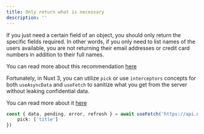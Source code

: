 ```yaml
---
title: Only return what is necessary
description: ''
---
```


If you just need a certain field of an object, you should only return the specific fields required. In other words, if you only need to list names of the users available, you are not returning their email addresses or credit card numbers in addition to their full names.

You can read more about this recommendation [here](https://cheatsheetseries.owasp.org/cheatsheets/Nodejs_Security_Cheat_Sheet.html#only-return-what-is-necessary)

Fortunately, in Nuxt 3, you can utilize `pick` or use `interceptors` concepts for both `useAsyncData` and `useFetch` to sanitize what you get from the server without leaking confidential data.

You can read more about it [here](https://v3.nuxtjs.org/api/composables/use-fetch#example)

```ts
const { data, pending, error, refresh } = await useFetch('https://api.nuxtjs.dev/mountains',{
    pick: ['title']
})
```

